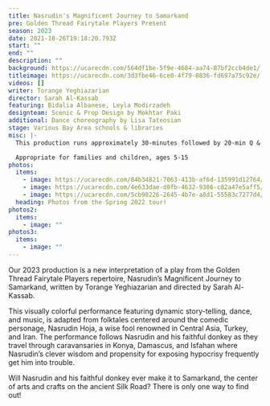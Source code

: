 ```yaml
---
title: Nasrudin's Magnificent Journey to Samarkand
pre: Golden Thread Fairytale Players Present
season: 2023
date: 2021-10-26T19:18:20.793Z
start: ""
end: ""
description: ""
background: https://ucarecdn.com/564df1be-5f9e-4684-aa74-87bf2ccb4de1/
titleimage: https://ucarecdn.com/3d3fbe46-6ce0-4f79-8836-fd697a75c92e/
videos: []
writer: Torange Yeghiazarian
director: Sarah Al-Kassab
featuring: Bidalia Albanese, Leyla Modirzadeh
designteam: Scenic & Prop Design by Mokhtar Paki
additional: Dance choreography by Lisa Tateosian
stage: Various Bay Area schools & libraries
misc: |-
  This production runs approximately 30-minutes followed by 20-min Q & A session

  Appropriate for families and children, ages 5-15
photos:
  items:
    - image: https://ucarecdn.com/84b34821-7063-413b-af6d-135991d12764/
    - image: https://ucarecdn.com/4e633dae-d0fb-4632-9386-c82a47e5aff5/
    - image: https://ucarecdn.com/5cb98226-2645-4b7e-a8d1-55583c7277d4/
  heading: Photos from the Spring 2022 tour!
photos2:
  items:
    - image: ""
photos3:
  items:
    - image: ""
---
```

Our 2023 production is a new interpretation of a play from the Golden Thread Fairytale Players repertoire, Nasrudin’s Magnificent Journey to Samarkand, written by Torange Yeghiazarian and directed by Sarah Al-Kassab.

This visually colorful performance featuring dynamic story-telling, dance, and music, is adapted from folktales centered around the comedic personage, Nasrudin Hoja, a wise fool renowned in Central Asia, Turkey, and Iran. The performance follows Nasrudin and his faithful donkey as they travel through caravansaries in Konya, Damascus, and Isfahan where Nasrudin’s clever wisdom and propensity for exposing hypocrisy frequently get him into trouble.

Will Nasrudin and his faithful donkey ever make it to Samarkand, the center of arts and crafts on the ancient Silk Road? There is only one way to find out!